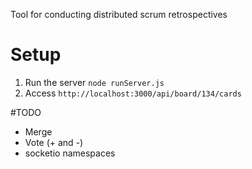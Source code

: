 Tool for conducting distributed scrum retrospectives

# Setup

1. Run the server `node runServer.js`
1. Access `http://localhost:3000/api/board/134/cards`

#TODO

* Merge
* Vote (+ and -)
* socketio namespaces